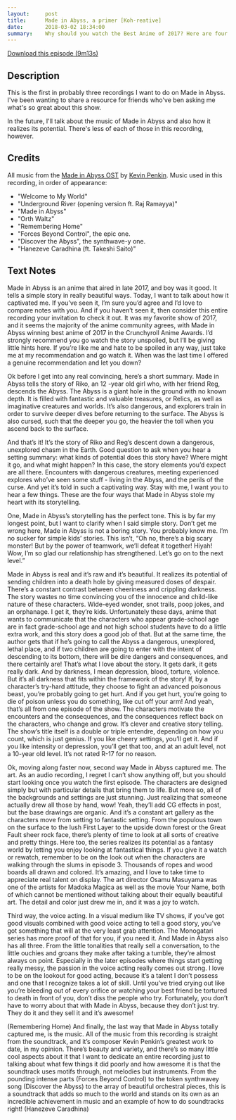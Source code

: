 ```yaml
---
layout:     post
title:      Made in Abyss, a primer [Koh-reative]
date:       2018-03-02 18:34:00
summary:    Why should you watch the Best Anime of 2017? Here are four reasons.
---
```


<a href="http://www.joshuakoh.me/koh-reative-audio/02%20Made%20in%20Abyss.mp3" class="button button-blue button-big">Download this episode (9m13s)</a>

## Description

This is the first in probably three recordings I want to do on Made in Abyss. I've been wanting to share a resource for friends who've ben asking me what's so great about this show. 

In the future, I'll talk about the music of Made in Abyss and also how it realizes its potential. There's less of each of those in this recording, however.

## Credits

All music from the [Made in Abyss OST](https://www.amazon.com/Made-Abyss-KEVIN-PENKIN/dp/B073QWKGNS) by [Kevin Penkin](http://www.kpenkmusic.com/). Music used in this recording, in order of appearance:

- "Welcome to My World"
- "Underground River (opening version ft. Raj Ramayya)"
- "Made in Abyss"
- "Orth Waltz"
- "Remembering Home"
- "Forces Beyond Control", the epic one.
- "Discover the Abyss", the synthwave-y one.
- "Hanezeve Caradhina (ft. Takeshi Saito)"

## Text Notes

Made in Abyss is an anime that aired in late 2017, and boy was it good. It tells a simple story in really beautiful ways. Today, I want to talk about how it captivated me. If you’ve seen it, I’m sure you’d agree and I’d love to compare notes with you. And if you haven’t seen it, then consider this entire recording your invitation to check it out. It was my favorite show of 2017, and it seems the majority of the anime community agrees, with Made in Abyss winning best anime of 2017 in the Crunchyroll Anime Awards. I’d strongly recommend you go watch the story unspoiled, but I’ll be giving little hints here. If you’re like me and hate to be spoiled in any way, just take me at my recommendation and go watch it. When was the last time I offered a genuine recommendation and let you down? 

Ok before I get into any real convincing, here’s a short summary. Made in Abyss tells the story of Riko, an 12 -year old girl who, with her friend Reg, descends the Abyss. The Abyss is a giant hole in the ground with no known depth. It is filled with fantastic and valuable treasures, or Relics, as well as imaginative creatures and worlds. It’s also dangerous, and explorers train in order to survive deeper dives before returning to the surface. The Abyss is also cursed, such that the deeper you go, the heavier the toll when you ascend back to the surface. 

And that’s it! It’s the story of Riko and Reg’s descent down a dangerous, unexplored chasm in the Earth. Good question to ask when you hear a setting summary: what kinds of potential does this story have? Where might it go, and what might happen? In this case, the story elements you’d expect are all there. Encounters with dangerous creatures, meeting experienced explores who’ve seen some stuff - living in the Abyss, and the perils of the curse. And yet it’s told in such a captivating way. Stay with me, I want you to hear a few things. These are the four ways that Made in Abyss stole my heart with its storytelling.

One, Made in Abyss’s storytelling has the perfect tone. This is by far my longest point, but I want to clarify when I said simple story. Don’t get me wrong here, Made in Abyss is not a boring story. You probably know me. I’m no sucker for simple kids’ stories. This isn’t, “Oh no, there’s a big scary monster! But by the power of teamwork, we’ll defeat it together! Hiyah! Wow, I’m so glad our relationship has strengthened. Let’s go on to the next level.” 

Made in Abyss is real and it’s raw and it’s beautiful. It realizes its potential of sending children into a death hole by giving measured doses of despair. There’s a constant contrast between cheeriness and crippling darkness. The story wastes no time convincing you of the innocence and child-like nature of these characters. Wide-eyed wonder, snot trails, poop jokes, and an orphanage. I get it, they’re kids. Unfortunately these days, anime that wants to communicate that the characters who appear grade-school age are in fact grade-school age and not high school students have to do a little extra work, and this story does a good job of that. But at the same time, the author gets that if he’s going to call the Abyss a dangerous, unexplored, lethal place, and if two children are going to enter with the intent of descending to its bottom, there will be dire dangers and consequences, and there certainly are! That’s what I love about the story. It gets dark, it gets really dark. And by darkness, I mean depression, blood, torture, violence. But it’s all darkness that fits within the framework of the story! If, by a character’s try-hard attitude, they choose to fight an advanced poisonous beast, you’re probably going to get hurt. And if you get hurt, you’re going to die of poison unless you do something, like cut off your arm! And yeah, that’s all from one episode of the show. The characters motivate the encounters and the consequences, and the consequences reflect back on the characters, who change and grow. It’s clever and creative story telling. The show’s title itself is a double or triple entendre, depending on how you count, which is just genius. If you like cheery settings, you’ll get it. And if you like intensity or depression, you’ll get that too, and at an adult level, not a 10-year old level. It’s not rated R-17 for no reason.

Ok, moving along faster now, second way Made in Abyss captured me. The art. As an audio recording, I regret I can’t show anything off, but you should start looking once you watch the first episode. The characters are designed simply but with particular details that bring them to life. But more so, all of the backgrounds and settings are just stunning. Just realizing that someone actually drew all those by hand, wow! Yeah, they’ll add CG effects in post, but the base drawings are organic. And it’s a constant art gallery as the characters move from setting to fantastic setting. From the populous town on the surface to the lush First Layer to the upside down forest or the Great Fault sheer rock face, there’s plenty of time to look at all sorts of creative and pretty things. Here too, the series realizes its potential as a fantasy world by letting you enjoy looking at fantastical things. If you give it a watch or rewatch, remember to be on the look out when the characters are walking through the slums in episode 3. Thousands of ropes and wood boards all drawn and colored. It’s amazing, and I love to take time to appreciate real talent on display. The art director Osamu Masuyama was one of the artists for Madoka Magica as well as the movie Your Name, both of which cannot be mentioned without talking about their equally beautiful art. The detail and color just drew me in, and it was a joy to watch.

 Third way, the voice acting. In a visual medium like TV shows, if you’ve got good visuals combined with good voice acting to tell a good story, you’ve got something that will at the very least grab attention. The Monogatari series has more proof of that for you, if you need it. And Made in Abyss also has all three. From the little tonalities that really sell a conversation, to the little ouchies and groans they make after taking a tumble, they’re almost always on point. Especially in the later episodes where things start getting really messy, the passion in the voice acting really comes out strong. I love to be on the lookout for good acting, because it’s a talent I don’t possess and one that I recognize takes a lot of skill. Until you’ve tried crying out like you’re bleeding out of every orifice or watching your best friend be tortured to death in front of you, don’t diss the people who try. Fortunately, you don’t have to worry about that with Made in Abyss, because they don’t just try. They do it and they sell it and it’s awesome!

(Remembering Home) And finally, the last way that Made in Abyss totally captured me, is the music. All of the music from this recording is straight from the soundtrack, and it’s composer Kevin Penkin’s greatest work to date, in my opinion. There’s beauty and variety, and there’s so many little cool aspects about it that I want to dedicate an entire recording just to talking about what few things it did poorly and how awesome it is that the soundtrack uses motifs through, not melodies but instruments. From the pounding intense parts (Forces Beyond Control) to the token synthwavey song (Discover the Abyss) to the array of beautiful orchestral pieces, this is a soundtrack that adds so much to the world and stands on its own as an incredible achievement in music and an example of how to do soundtracks right! (Hanezeve Caradhina)
